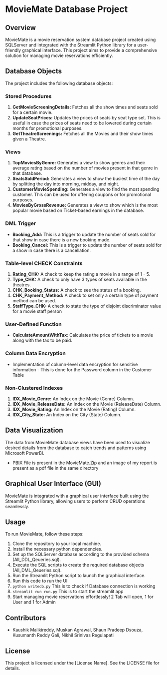 # MovieMate Database Project

## Overview
MovieMate is a movie reservation system database project created using SQLServer and integrated with the Streamlit Python library for a user-friendly graphical interface. This project aims to provide a comprehensive solution for managing movie reservations efficiently.

## Database Objects
The project includes the following database objects:

### Stored Procedures
1. **GetMovieScreeningDetails:** Fetches all the show times and seats sold for a certain movie.
2. **UpdateSeatPrices:** Updates the prices of seats by seat type set. This is useful in case the prices of seats need to be lowered during certain months for promotional purposes.
3. **GetTheatreScreenings:** Fetches all the Movies and their show times given a Theatre. 

### Views
1. **TopMoviesByGenre:** Generates a view to show genres and their average rating based on the number of movies present in that genre in that database. 
2. **SeatsSoldPeriod:** Generates a view to show the busiest time of the day by splitting the day into morning, midday, and night.
3. **CustomerMovieSpending:** Generates a view to find the most spending customer. This can be used for offering coupons or for promotional purposes.
4. **MoviesByGrossRevenue:** Generates a view to show which is the most popular movie based on Ticket-based earnings in the database.

### DML Trigger
- **Booking_Add:** This is a trigger to update the number of seats sold for that show in case there is a new booking made.
- **Booking_Cancel:** This is a trigger to update the number of seats sold for a show in case there is a cancellation.

### Table-level CHECK Constraints
1. **Rating_CHK:** A check to keep the rating a movie in a range of 1 - 5.
2. **Type_CHK:** A check to only have 3 types of seats available in the theatres.
3. **CHK_Booking_Status:** A check to see the status of a booking.
4. **CHK_Payment_Method:** A check to set only a certain type of payment method can be used.
5. **StaffType_CHK:** A check to state the type of disjoint discriminator value for a movie staff person

### User-Defined Function
- **CalculateAmountWithTax**: Calculates the price of tickets to a movie along with the tax to be paid.

### Column Data Encryption
- Implementation of column-level data encryption for sensitive information - This is done for the Password column in the Customer Table

### Non-Clustered Indexes
1. **IDX_Movie_Genre:** An Index on the Movie (Genre) Column.
2. **IDX_Movie_ReleaseDate:** An Index on the Movie (ReleaseDate) Column.
3. **IDX_Movie_Rating:** An Index on the Movie (Rating) Column.
4. **IDX_City_State:** An Index on the City (State) Column.

## Data Visualization
The data from MovieMate database views have been used to visualize desired details from the database to catch trends and patterns using Microsoft PowerBI.
- PBIX File is present in the MovieMate.Zip and an image of my report is present as a pdf file in the same directory

## Graphical User Interface (GUI)
MovieMate is integrated with a graphical user interface built using the Streamlit Python library, allowing users to perform CRUD operations seamlessly.

## Usage
To run MovieMate, follow these steps:
1. Clone the repository to your local machine.
2. Install the necessary python dependencies.
3. Set up the SQLServer database according to the provided schema (All_DDL_Qeueries.sql).
4. Execute the SQL scripts to create the required database objects (All_DML_Qeueries.sql).
5. Run the Streamlit Python script  to launch the graphical interface.
6. Run this code to run the UI
7. ```python writedb.py```  This is to check if Database connection is working
8. ``` streamlit run run.py ``` This is to start the streamlit app
9. Start managing movie reservations effortlessly! 2 Tab will open, 1 for User and 1 for Admin

## Contributors
- Kaushik Malikireddy, Muskan Agrawal, Shaun Pradeep Dsouza, Kusumanth Reddy Gali, Nikhil Srinivas Regulapati 

## License
This project is licensed under the [License Name]. See the LICENSE file for details.

